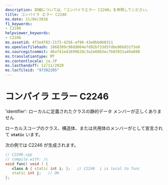 ```yaml
---
description: 詳細については、「コンパイラエラー C2246」を参照してください。
title: コンパイラ エラー C2246
ms.date: 11/04/2016
f1_keywords:
- C2246
helpviewer_keywords:
- C2246
ms.assetid: 4f3e4f83-21f3-4256-af96-43e0bb060311
ms.openlocfilehash: 1868389c98dd864e7d92bf33d57dbe96b831f3e0
ms.sourcegitcommit: d6af41e42699628c3e2e6063ec7b03931a49a098
ms.translationtype: MT
ms.contentlocale: ja-JP
ms.lasthandoff: 12/11/2020
ms.locfileid: "97302205"
---
```

# <a name="compiler-error-c2246"></a>コンパイラ エラー C2246

'identifier': ローカルに定義されたクラスの静的データ メンバーが正しくありません

ローカルスコープのクラス、構造体、または共用体のメンバーがとして宣言されて **`static`** います。

次の例では C2246 が生成されます。

```cpp
// C2246.cpp
// compile with: /c
void func( void ) {
   class A { static int i; };   // C2246  i is local to func
   static int j;   // OK
};
```
